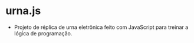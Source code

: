 # urna.js


- Projeto de réplica de urna eletrônica feito com JavaScript para treinar a lógica de programação.

